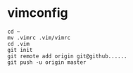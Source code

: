 # vimconfig

```
cd ~
mv .vimrc .vim/vimrc
cd .vim
git init
git remote add origin git@github......
git push -u origin master
```
